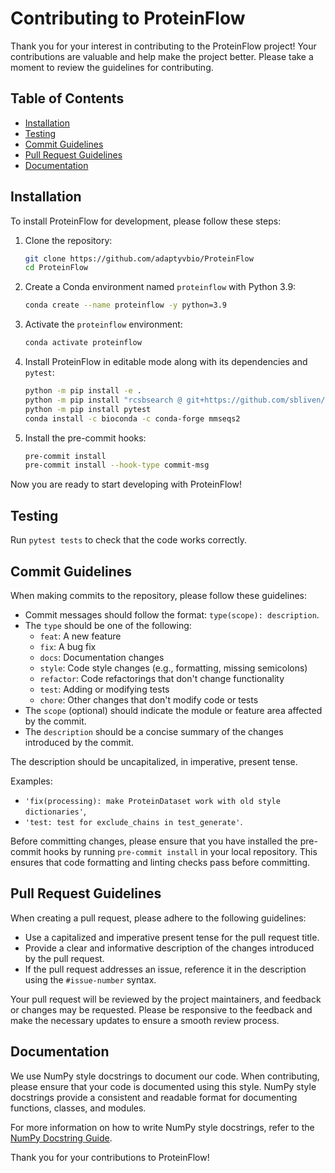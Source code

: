 # Contributing to ProteinFlow

Thank you for your interest in contributing to the ProteinFlow project! Your contributions are valuable and help make the project better. Please take a moment to review the guidelines for contributing.

## Table of Contents

- [Installation](#installation)
- [Testing](#testing)
- [Commit Guidelines](#commit-guidelines)
- [Pull Request Guidelines](#pull-request-guidelines)
- [Documentation](#documentation)

## Installation

To install ProteinFlow for development, please follow these steps:

1. Clone the repository:
    
    ```bash
    git clone https://github.com/adaptyvbio/ProteinFlow
    cd ProteinFlow
    ```
    
2. Create a Conda environment named `proteinflow` with Python 3.9:
    
    ```bash
    conda create --name proteinflow -y python=3.9
    ```
    
3. Activate the `proteinflow` environment:
    
    ```bash
    conda activate proteinflow
    ```
    
4. Install ProteinFlow in editable mode along with its dependencies and `pytest`:
    
    ```bash
    python -m pip install -e .
    python -m pip install "rcsbsearch @ git+https://github.com/sbliven/rcsbsearch@dbdfe3880cc88b0ce57163987db613d579400c8e"
    python -m pip install pytest
    conda install -c bioconda -c conda-forge mmseqs2
    ```
    
5. Install the pre-commit hooks:
    
    ```bash
    pre-commit install
    pre-commit install --hook-type commit-msg
    ```

Now you are ready to start developing with ProteinFlow!

## Testing

Run `pytest tests` to check that the code works correctly.

## Commit Guidelines

When making commits to the repository, please follow these guidelines:

- Commit messages should follow the format: `type(scope): description`.
- The `type` should be one of the following:
    - `feat`: A new feature
    - `fix`: A bug fix
    - `docs`: Documentation changes
    - `style`: Code style changes (e.g., formatting, missing semicolons)
    - `refactor`: Code refactorings that don't change functionality
    - `test`: Adding or modifying tests
    - `chore`: Other changes that don't modify code or tests
- The `scope` (optional) should indicate the module or feature area affected by the commit.
- The `description` should be a concise summary of the changes introduced by the commit.

The description should be uncapitalized, in imperative, present tense.

Examples: 
- `'fix(processing): make ProteinDataset work with old style dictionaries'`,
- `'test: test for exclude_chains in test_generate'`.

Before committing changes, please ensure that you have installed the pre-commit hooks by running `pre-commit install` in your local repository. This ensures that code formatting and linting checks pass before committing.

## Pull Request Guidelines

When creating a pull request, please adhere to the following guidelines:

- Use a capitalized and imperative present tense for the pull request title.
- Provide a clear and informative description of the changes introduced by the pull request.
- If the pull request addresses an issue, reference it in the description using the `#issue-number` syntax.

Your pull request will be reviewed by the project maintainers, and feedback or changes may be requested. Please be responsive to the feedback and make the necessary updates to ensure a smooth review process.

## Documentation

We use NumPy style docstrings to document our code. When contributing, please ensure that your code is documented using this style. NumPy style docstrings provide a consistent and readable format for documenting functions, classes, and modules.

For more information on how to write NumPy style docstrings, refer to the [NumPy Docstring Guide](https://numpydoc.readthedocs.io/en/latest/format.html).

Thank you for your contributions to ProteinFlow!
